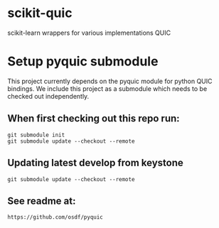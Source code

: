 # scikit-quic
scikit-learn wrappers for various implementations QUIC


# Setup pyquic submodule

This project currently depends on the pyquic module for python QUIC bindings.  We include this project as a submodule which needs to be checked out independently.

## When first checking out this repo run:
    git submodule init
    git submodule update --checkout --remote

## Updating latest develop from keystone
    git submodule update --checkout --remote

## See readme at:
    https://github.com/osdf/pyquic
